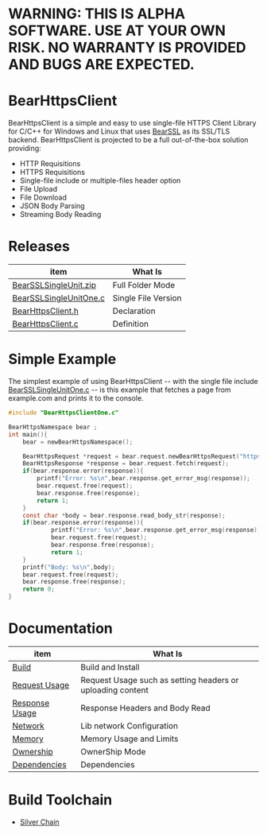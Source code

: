 # WARNING: THIS IS ALPHA SOFTWARE. USE AT YOUR OWN RISK. NO WARRANTY IS PROVIDED AND BUGS ARE EXPECTED.

# BearHttpsClient

BearHttpsClient is a simple and easy to use single-file HTTPS Client Library for C/C++ for Windows and Linux that uses [BearSSL](https://bearssl.org/) as its SSL/TLS backend. BearHttpsClient is projected to be a full out-of-the-box solution providing:

- HTTP Requisitions
- HTTPS Requisitions
- Single-file include or multiple-files header option
- File Upload
- File Download
- JSON Body Parsing
- Streaming Body Reading


# Releases

| item          | What Is |
|-------        |-----------|
| [BearSSLSingleUnit.zip](https://github.com/OUIsolutions/BearHttpsClient/releases/download/0.1.002/BearHttpsClient.zip)| Full Folder Mode  |
| [BearSSLSingleUnitOne.c](https://github.com/OUIsolutions/BearHttpsClient/releases/download/0.1.002/BearHttpsClientOne.c)| Single File Version|
| [BearHttpsClient.h](https://github.com/OUIsolutions/BearHttpsClient/releases/download/0.1.002/BearHttpsClient.h)|Declaration |
| [BearHttpsClient.c](https://github.com/OUIsolutions/BearHttpsClient/releases/download/0.1.002/BearHttpsClient.c)|Definition |


# Simple Example

The simplest example of using BearHttpsClient -- with the single file include [BearSSLSingleUnitOne.c](https://github.com/OUIsolutions/BearHttpsClient/releases/download/0.1.002/BearHttpsClientOne.c) -- is this example that fetches a page from example.com and prints it to the console.

```c
#include "BearHttpsClientOne.c"

BearHttpsNamespace bear ;
int main(){
    bear = newBearHttpsNamespace();

    BearHttpsRequest *request = bear.request.newBearHttpsRequest("https://example.com");   
    BearHttpsResponse *response = bear.request.fetch(request);
    if(bear.response.error(response)){
        printf("Error: %s\n",bear.response.get_error_msg(response));
        bear.request.free(request);
        bear.response.free(response);
        return 1;
    }
    const char *body = bear.response.read_body_str(response);
    if(bear.response.error(response)){
            printf("Error: %s\n",bear.response.get_error_msg(response));
            bear.request.free(request);
            bear.response.free(response); 
            return 1;
    }
    printf("Body: %s\n",body);
    bear.request.free(request);
    bear.response.free(response);
    return 0;
}
```

# Documentation

| item          | What Is |
|-------        |-----------|
| [Build](/docs/build_and_install.md)|Build and Install |
| [Request Usage](/docs/request.md)|Request Usage such as setting headers or uploading content|
| [Response Usage](/docs/response.md)|Response Headers and Body Read |
| [Network](/docs/network_configuration.md)|Lib network Configuration |
| [Memory](/docs/memoryy_and_limits.md)|Memory Usage and Limits|
| [Ownership](/docs/ownership_system.md)|OwnerShip Mode |
| [Dependencies](/docs/dependencies.md)|Dependencies |

# Build Toolchain

* [Silver Chain](https://github.com/OUIsolutions/SilverChain)
